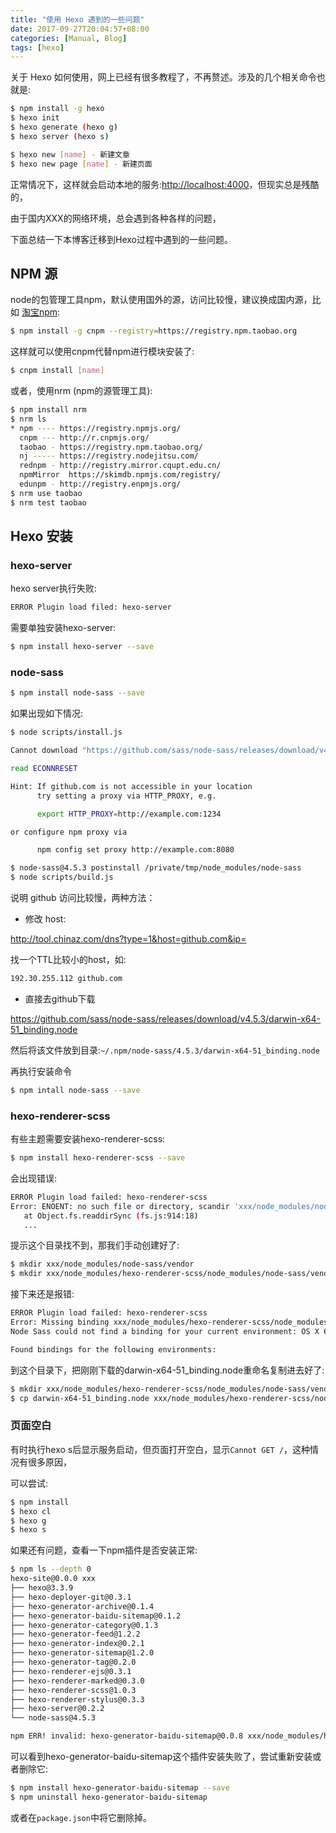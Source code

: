 ```yaml
---
title: "使用 Hexo 遇到的一些问题"
date: 2017-09-27T20:04:57+08:00
categories: [Manual, Blog]
tags: [hexo]
---
```


关于 Hexo 如何使用，网上已经有很多教程了，不再赘述。涉及的几个相关命令也就是:

```bash
$ npm install -g hexo
$ hexo init
$ hexo generate (hexo g)
$ hexo server (hexo s)

$ hexo new [name] - 新建文章
$ hexo new page [name] - 新建页面
```

<!--more-->

正常情况下，这样就会启动本地的服务:[http://localhost:4000](http://localhost:4000)，但现实总是残酷的，

由于国内XXX的网络环境，总会遇到各种各样的问题，

下面总结一下本博客迁移到Hexo过程中遇到的一些问题。

## NPM 源

node的包管理工具npm，默认使用国外的源，访问比较慢，建议换成国内源，比如 [淘宝npm](https://npm.taobao.org):

```bash
$ npm install -g cnpm --registry=https://registry.npm.taobao.org
```

这样就可以使用cnpm代替npm进行模块安装了:

```bash
$ cnpm install [name]
```
或者，使用nrm (npm的源管理工具):

```bash
$ npm install nrm
$ nrm ls
* npm ---- https://registry.npmjs.org/
  cnpm --- http://r.cnpmjs.org/
  taobao - https://registry.npm.taobao.org/
  nj ----- https://registry.nodejitsu.com/
  rednpm - http://registry.mirror.cqupt.edu.cn/
  npmMirror  https://skimdb.npmjs.com/registry/
  edunpm - http://registry.enpmjs.org/
$ nrm use taobao
$ nrm test taobao
```

## Hexo 安装

### hexo-server

hexo server执行失败:

```bash
ERROR Plugin load filed: hexo-server
```

需要单独安装hexo-server:

```bash
$ npm install hexo-server --save
```

### node-sass

```bash
$ npm install node-sass --save
```

如果出现如下情况:

```bash
$ node scripts/install.js

Cannot download "https://github.com/sass/node-sass/releases/download/v4.5.3/darwin-x64-51_binding.node": 

read ECONNRESET

Hint: If github.com is not accessible in your location
      try setting a proxy via HTTP_PROXY, e.g. 

      export HTTP_PROXY=http://example.com:1234

or configure npm proxy via

      npm config set proxy http://example.com:8080

$ node-sass@4.5.3 postinstall /private/tmp/node_modules/node-sass
$ node scripts/build.js
```

说明 github 访问比较慢，两种方法：

* 修改 host:

http://tool.chinaz.com/dns?type=1&host=github.com&ip=

找一个TTL比较小的host，如:

```bash
192.30.255.112 github.com
```
* 直接去github下载

https://github.com/sass/node-sass/releases/download/v4.5.3/darwin-x64-51_binding.node

然后将该文件放到目录:`~/.npm/node-sass/4.5.3/darwin-x64-51_binding.node`

再执行安装命令

```bash
$ npm intall node-sass --save
```
### hexo-renderer-scss

有些主题需要安装hexo-renderer-scss:

```bash
$ npm install hexo-renderer-scss --save
```

会出现错误:

```bash
ERROR Plugin load failed: hexo-renderer-scss
Error: ENOENT: no such file or directory, scandir 'xxx/node_modules/node-sass/vendor'
   at Object.fs.readdirSync (fs.js:914:18)
   ...
```

提示这个目录找不到，那我们手动创建好了:

```bash
$ mkdir xxx/node_modules/node-sass/vendor
$ mkdir xxx/node_modules/hexo-renderer-scss/node_modules/node-sass/vendor
```

接下来还是报错:

```bash
ERROR Plugin load failed: hexo-renderer-scss
Error: Missing binding xxx/node_modules/hexo-renderer-scss/node_modules/node-sass/vendor/darwin-x64-51/binding.node
Node Sass could not find a binding for your current environment: OS X 64-bit with Node.js 7.x

Found bindings for the following environments:
```

到这个目录下，把刚刚下载的darwin-x64-51_binding.node重命名复制进去好了:

```bash
$ mkdir xxx/node_modules/hexo-renderer-scss/node_modules/node-sass/vendor/darwin-x64-51/
$ cp darwin-x64-51_binding.node xxx/node_modules/hexo-renderer-scss/node_modules/node-sass/vendor/darwin-x64-51/binding.node
```

### 页面空白
有时执行hexo s后显示服务启动，但页面打开空白，显示`Cannot GET /`，这种情况有很多原因，

可以尝试:

```bash
$ npm install
$ hexo cl
$ hexo g
$ hexo s
```

如果还有问题，查看一下npm插件是否安装正常:

```bash
$ npm ls --depth 0
hexo-site@0.0.0 xxx
├── hexo@3.3.9
├── hexo-deployer-git@0.3.1
├── hexo-generator-archive@0.1.4
├── hexo-generator-baidu-sitemap@0.1.2
├── hexo-generator-category@0.1.3
├── hexo-generator-feed@1.2.2
├── hexo-generator-index@0.2.1
├── hexo-generator-sitemap@1.2.0
├── hexo-generator-tag@0.2.0
├── hexo-renderer-ejs@0.3.1
├── hexo-renderer-marked@0.3.0
├── hexo-renderer-scss@1.0.3
├── hexo-renderer-stylus@0.3.3
├── hexo-server@0.2.2
└── node-sass@4.5.3

npm ERR! invalid: hexo-generator-baidu-sitemap@0.0.8 xxx/node_modules/hexo-generator-baidu-sitemap/node_modules/hexo-generator-baidu-sitemap
```

可以看到hexo-generator-baidu-sitemap这个插件安装失败了，尝试重新安装或者删除它:

```bash
$ npm install hexo-generator-baidu-sitemap --save
$ npm uninstall hexo-generator-baidu-sitemap
```

或者在`package.json`中将它删除掉。